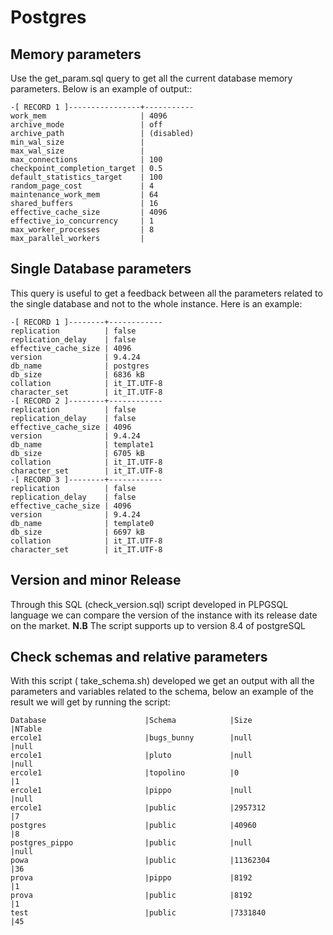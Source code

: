 # Postgres
 
## Memory parameters

Use the get_param.sql query to get all the current database memory parameters.
Below is an example of output::

~~~~
-[ RECORD 1 ]----------------+-----------
work_mem                     | 4096
archive_mode                 | off
archive_path                 | (disabled)
min_wal_size                 | 
max_wal_size                 | 
max_connections              | 100
checkpoint_completion_target | 0.5
default_statistics_target    | 100
random_page_cost             | 4
maintenance_work_mem         | 64
shared_buffers               | 16
effective_cache_size         | 4096
effective_io_concurrency     | 1
max_worker_processes         | 8
max_parallel_workers         | 
~~~~

## Single Database parameters

This query is useful to get a feedback between all the parameters related to the single database and not to the whole instance.
Here is an example:

~~~~
-[ RECORD 1 ]--------+------------
replication          | false
replication_delay    | false
effective_cache_size | 4096
version              | 9.4.24
db_name              | postgres
db_size              | 6836 kB
collation            | it_IT.UTF-8
character_set        | it_IT.UTF-8
-[ RECORD 2 ]--------+------------
replication          | false
replication_delay    | false
effective_cache_size | 4096
version              | 9.4.24
db_name              | template1
db_size              | 6705 kB
collation            | it_IT.UTF-8
character_set        | it_IT.UTF-8
-[ RECORD 3 ]--------+------------
replication          | false
replication_delay    | false
effective_cache_size | 4096
version              | 9.4.24
db_name              | template0
db_size              | 6697 kB
collation            | it_IT.UTF-8
character_set        | it_IT.UTF-8
~~~~

## Version and minor Release

Through this SQL (check_version.sql) script developed in PLPGSQL language we can compare the version of the instance with its release date on the market.
**N.B** The script supports up to version 8.4 of postgreSQL

## Check schemas and relative parameters

With this script ( take_schema.sh) developed we get an output with all the parameters and variables related to the schema, below an example of the result we will get by running the script:
~~~~
Database                      |Schema            |Size                |NTable
ercole1                       |bugs_bunny        |null                |null
ercole1                       |pluto             |null                |null
ercole1                       |topolino          |0                   |1
ercole1                       |pippo             |null                |null
ercole1                       |public            |2957312             |7
postgres                      |public            |40960               |8
postgres_pippo                |public            |null                |null
powa                          |public            |11362304            |36
prova                         |pippo             |8192                |1
prova                         |public            |8192                |1
test                          |public            |7331840             |45
~~~~                                                                        


